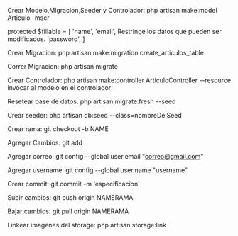 Crear Modelo,Migracion,Seeder y Controlador: php artisan make:model Articulo -mscr

protected $fillable = [
	'name',
	'email',			Restringe los datos que pueden ser modificados.
	'password',
]

Crear Migracion: php artisan make:migration create_articulos_table

Correr Migracion: php artisan migrate

Crear Controlador: php artisan make:controller ArticuloController --resource
invocar al modelo en el controlador

Resetear base de datos: php artisan migrate:fresh --seed

Crear seeder: php artisan db:seed --class=nombreDelSeed

Crear rama: git checkout -b NAME

Agregar Cambios: git add .

Agregar correo: git config --global user.email "correo@gmail.com"

Agregar username: git config --global user.name "username"

Crear commit: git commit -m 'especificacion'

Subir cambios: git push origin NAMERAMA

Bajar cambios: git pull origin NAMERAMA

Linkear imagenes del storage: php artisan storage:link